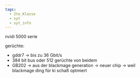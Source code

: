 ```yaml
---
tags:
  - 2te_Klasse
  - syt
  - syt_info
---
```

nvidi 5000 serie

gerüchte:
- gddr7 → bis zu 36 Gbit/s
- 384 bit bus oder 512 gerüchte von beidem 
- GB202 → aus der blackmage generation → neuer chip → weil blackmage ding für ki schaß optmiert